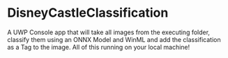 # DisneyCastleClassification
A UWP Console app that will take all images from the executing folder, classify them using an ONNX Model and WinML and add the classification as a Tag to the image. All of this running on your local machine!
